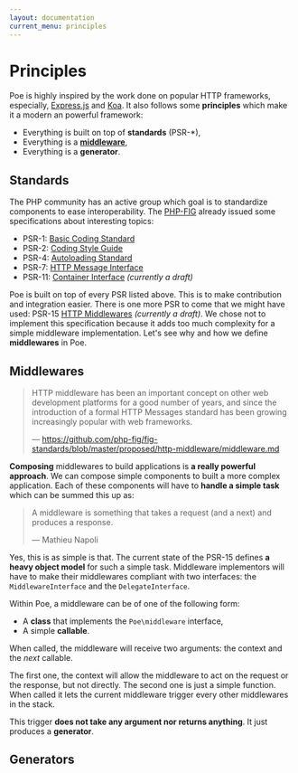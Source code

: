 ```yaml
---
layout: documentation
current_menu: principles
---
```


# Principles

Poe is highly inspired by the work done on popular HTTP frameworks, especially, [Express.js] and [Koa]. It also follows 
some **principles** which make it a modern an powerful framework:

* Everything is built on top of **standards** (PSR-*),
* Everything is a **[middleware]**,
* Everything is a **generator**.

## Standards

The PHP community has an active group which goal is to standardize components to ease interoperability. The [PHP-FIG]
already issued some specifications about interesting topics:

* PSR-1: [Basic Coding Standard]
* PSR-2: [Coding Style Guide]
* PSR-4: [Autoloading Standard]
* PSR-7: [HTTP Message Interface]
* PSR-11: [Container Interface] _(currently a draft)_

Poe is built on top of every PSR listed above. This is to make contribution and integration easier. There is one more 
PSR to come that we might have used: PSR-15 [HTTP Middlewares] _(currently a draft)_. We chose not to implement this
specification because it adds too much complexity for a simple middleware implementation. Let's see why and how we 
define **middlewares** in Poe.

## Middlewares

> HTTP middleware has been an important concept on other web development platforms for a good number of years, and 
> since the introduction of a formal HTTP Messages standard has been growing increasingly popular with web frameworks.
>
> — https://github.com/php-fig/fig-standards/blob/master/proposed/http-middleware/middleware.md

**Composing** middlewares to build applications is **a really powerful approach**. We can compose simple components to built 
a more complex application. Each of these components will have to **handle a simple task** which can be summed this up as:
  
> A middleware is something that takes a request (and a next) and produces a response.
>
> — Mathieu Napoli

Yes, this is as simple is that. The current state of the PSR-15 defines **a heavy object model** for such a simple task. 
Middleware implementors will have to make their middlewares compliant with two interfaces: the `MiddlewareInterface` and
the `DelegateInterface`. 

Within Poe, a middleware can be of one of the following form:

* A **class** that implements the `Poe\middleware` interface,
* A simple **callable**.

When called, the middleware will receive two arguments: the context and the _next_ callable. 

The first one, the context will allow the middleware to act on the request or the response, but not directly. The second 
one is just a simple function. When called it lets the current middleware trigger every other middlewares in the stack. 

This trigger **does not take any argument nor returns anything**. It just produces a **generator**.

## Generators

[Express.js]: http://expressjs.com/
[Koa]: http://koajs.com/
[middleware]: middlewares.html
[PHP-FIG]: http://www.php-fig.org/
[Basic Coding Standard]: http://www.php-fig.org/psr/psr-1/
[Coding Style Guide]: http://www.php-fig.org/psr/psr-2/
[Autoloading Standard]: http://www.php-fig.org/psr/psr-4/
[HTTP Message Interface]: http://www.php-fig.org/psr/psr-7/
[Container Interface]: http://www.php-fig.org/psr/psr-11/
[HTTP Middlewares]: http://www.php-fig.org/psr/psr-15/